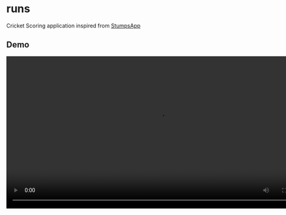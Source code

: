 # runs

Cricket Scoring application inspired from [StumpsApp](https://stumpsapp.com/)

## Demo

<video src="demo.mp4" controls width="800"></video>
